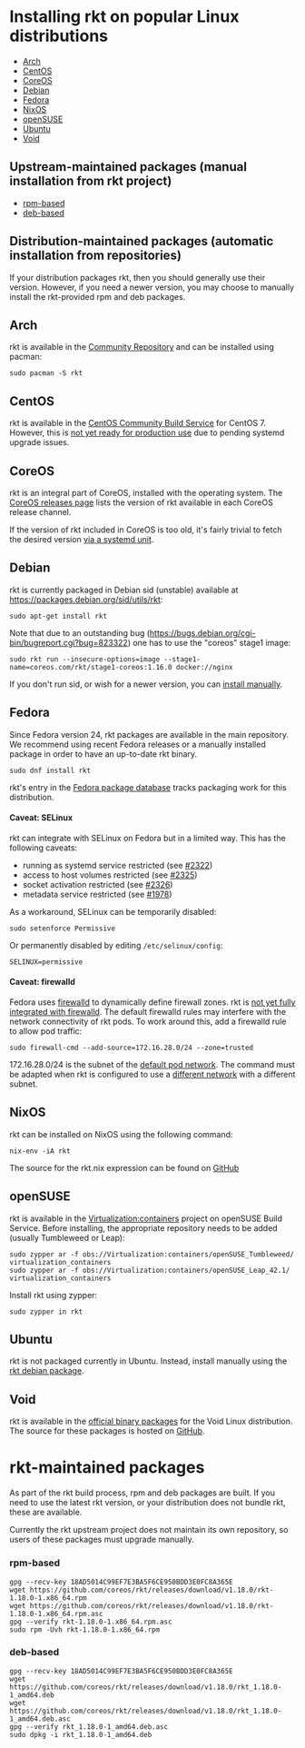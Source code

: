 # Installing rkt on popular Linux distributions

- [Arch](#arch)
- [CentOS](#centos)
- [CoreOS](#coreos)
- [Debian](#debian)
- [Fedora](#fedora)
- [NixOS](#nixos)
- [openSUSE](#opensuse)
- [Ubuntu](#ubuntu)
- [Void](#void)

## Upstream-maintained packages (manual installation from rkt project)
- [rpm-based](#rpm-based)
- [deb-based](#deb-based)


## Distribution-maintained packages (automatic installation from repositories)
If your distribution packages rkt, then you should generally use their version. However,
if you need a newer version, you may choose to manually install the rkt-provided rpm and deb packages.

## Arch

rkt is available in the [Community Repository](https://www.archlinux.org/packages/community/x86_64/rkt/) and can be installed using pacman:
```
sudo pacman -S rkt
```

## CentOS

rkt is available in the [CentOS Community Build Service](https://cbs.centos.org/koji/packageinfo?packageID=4464) for CentOS 7.
However, this is [not yet ready for production use](https://github.com/coreos/rkt/issues/1305) due to pending systemd upgrade issues.

## CoreOS

rkt is an integral part of CoreOS, installed with the operating system.
The [CoreOS releases page](https://coreos.com/releases/) lists the version of rkt available in each CoreOS release channel.

If the version of rkt included in CoreOS is too old, it's fairly trivial to fetch the desired version [via a systemd unit](install-rkt-in-coreos.md).

## Debian

rkt is currently packaged in Debian sid (unstable) available at https://packages.debian.org/sid/utils/rkt:

```
sudo apt-get install rkt
```

Note that due to an outstanding bug (https://bugs.debian.org/cgi-bin/bugreport.cgi?bug=823322) one has to use the "coreos" stage1 image:

```
sudo rkt run --insecure-options=image --stage1-name=coreos.com/rkt/stage1-coreos:1.16.0 docker://nginx
```

If you don't run sid, or wish for a newer version, you can [install manually](#deb-based).

## Fedora

Since Fedora version 24, rkt packages are available in the main repository. We recommend using recent Fedora releases or a manually installed package in order to have an up-to-date rkt binary.


```
sudo dnf install rkt
```

rkt's entry in the [Fedora package database](https://admin.fedoraproject.org/pkgdb/package/rpms/rkt/) tracks packaging work for this distribution.

#### Caveat: SELinux

rkt can integrate with SELinux on Fedora but in a limited way.
This has the following caveats:
- running as systemd service restricted (see [#2322](https://github.com/coreos/rkt/issues/2322))
- access to host volumes restricted (see [#2325](https://github.com/coreos/rkt/issues/2325))
- socket activation restricted (see [#2326](https://github.com/coreos/rkt/issues/2326))
- metadata service restricted (see [#1978](https://github.com/coreos/rkt/issues/1978))

As a workaround, SELinux can be temporarily disabled:
```
sudo setenforce Permissive
```
Or permanently disabled by editing `/etc/selinux/config`:
```
SELINUX=permissive
```

#### Caveat: firewalld

Fedora uses [firewalld](https://fedoraproject.org/wiki/FirewallD) to dynamically define firewall zones.
rkt is [not yet fully integrated with firewalld](https://github.com/coreos/rkt/issues/2206).
The default firewalld rules may interfere with the network connectivity of rkt pods.
To work around this, add a firewalld rule to allow pod traffic:
```
sudo firewall-cmd --add-source=172.16.28.0/24 --zone=trusted
```

172.16.28.0/24 is the subnet of the [default pod network](https://github.com/coreos/rkt/blob/master/Documentation/networking/overview.md#the-default-network). The command must be adapted when rkt is configured to use a [different network](https://github.com/coreos/rkt/blob/master/Documentation/networking/overview.md#setting-up-additional-networks) with a different subnet.

## NixOS

rkt can be installed on NixOS using the following command:

```
nix-env -iA rkt
```

The source for the rkt.nix expression can be found on [GitHub](https://github.com/NixOS/nixpkgs/blob/master/pkgs/applications/virtualization/rkt/default.nix)


## openSUSE

rkt is available in the [Virtualization:containers](https://build.opensuse.org/package/show/Virtualization:containers/rkt) project on openSUSE Build Service.
Before installing, the appropriate repository needs to be added (usually Tumbleweed or Leap):

```
sudo zypper ar -f obs://Virtualization:containers/openSUSE_Tumbleweed/ virtualization_containers
sudo zypper ar -f obs://Virtualization:containers/openSUSE_Leap_42.1/ virtualization_containers
```

Install rkt using zypper:

```
sudo zypper in rkt
```

## Ubuntu

rkt is not packaged currently in Ubuntu. Instead, install manually using the 
[rkt debian package](#deb-based).

## Void

rkt is available in the [official binary packages](http://www.voidlinux.eu/packages/) for the Void Linux distribution.
The source for these packages is hosted on [GitHub](https://github.com/voidlinux/void-packages/tree/master/srcpkgs/rkt).


# rkt-maintained packages
As part of the rkt build process, rpm and deb packages are built. If you need to use
the latest rkt version, or your distribution does not bundle rkt, these are available.

Currently the rkt upstream project does not maintain its own repository, so users of these packages must
upgrade manually.

### rpm-based 
```
gpg --recv-key 18AD5014C99EF7E3BA5F6CE950BDD3E0FC8A365E
wget https://github.com/coreos/rkt/releases/download/v1.18.0/rkt-1.18.0-1.x86_64.rpm
wget https://github.com/coreos/rkt/releases/download/v1.18.0/rkt-1.18.0-1.x86_64.rpm.asc
gpg --verify rkt-1.18.0-1.x86_64.rpm.asc
sudo rpm -Uvh rkt-1.18.0-1.x86_64.rpm
```

### deb-based
```
gpg --recv-key 18AD5014C99EF7E3BA5F6CE950BDD3E0FC8A365E
wget https://github.com/coreos/rkt/releases/download/v1.18.0/rkt_1.18.0-1_amd64.deb
wget https://github.com/coreos/rkt/releases/download/v1.18.0/rkt_1.18.0-1_amd64.deb.asc
gpg --verify rkt_1.18.0-1_amd64.deb.asc
sudo dpkg -i rkt_1.18.0-1_amd64.deb
```
